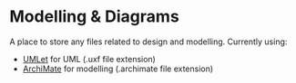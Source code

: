 # Modelling & Diagrams

A place to store any files related to design and modelling. Currently using:
- [UMLet](https://www.umlet.com) for UML (.uxf file extension)
- [ArchiMate](https://www.archimatetool.com/) for modelling (.archimate file extension)
